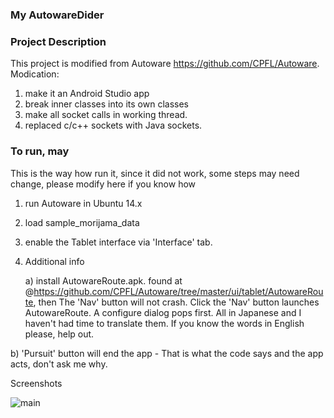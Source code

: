 ### My AutowareDider  ###

### Project Description ###
This project is modified from Autoware https://github.com/CPFL/Autoware. Modication:

1) make it an Android Studio app
2) break inner classes into its own classes
3) make all socket calls in working thread.
4) replaced c/c++ sockets with Java sockets.

### To run, may  ###
This is the way how run it, since it did not work, some steps may need change, please modify here if you know how

1) run Autoware in Ubuntu 14.x
2) load sample_morijama_data  
3) enable the Tablet interface via 'Interface' tab.
4) Additional info

   a) install AutowareRoute.apk. found at @https://github.com/CPFL/Autoware/tree/master/ui/tablet/AutowareRoute, then The 'Nav' button will not crash. Click the 'Nav' button launches AutowareRoute. A configure dialog pops first. All in Japanese and I haven't had time to translate them. If you know the words in English please, help out.

  b) 'Pursuit' button will end the app - That is what the code says and the app acts, don't ask me why.

Screenshots

![main](https://github.com/mingrutar/MyAutowareRider/blob/master/screenshots/MyAutowareRider.png?raw=true)
